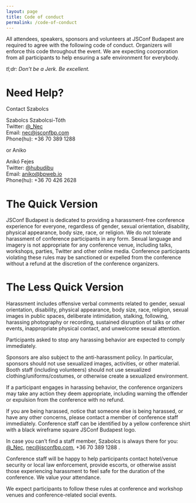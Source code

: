 ```yaml
---
layout: page
title: Code of conduct
permalink: /code-of-conduct
---
```


All attendees, speakers, sponsors and volunteers at JSConf Budapest are required to agree with the following code of conduct. Organizers will enforce this code throughout the event. We are expecting coorporation from all participants to help ensuring a safe environment for everybody.

_tl;dr: Don’t be a Jerk. Be excellent._

# Need Help?

Contact Szabolcs

Szabolcs Szabolcsi-Tóth  
Twitter: [@_Nec](https://twitter.com/_Nec)  
Email: [nec@jsconfbp.com](mailto:nec@jsconfbp.com)  
Phone(hu): +36 70 389 1288  

or Aniko

Anikó Fejes  
Twitter: [@hubudibu](https://twitter.com/hubudibu)  
Email: [aniko@bpweb.io](mailto:aniko@bpweb.io)  
Phone(hu): +36 70 426 2628  

# The Quick Version
JSConf Budapest is dedicated to providing a harassment-free conference experience for everyone, regardless of gender, sexual orientation, disability, physical appearance, body size, race, or religion. We do not tolerate harassment of conference participants in any form. Sexual language and imagery is not appropriate for any conference venue, including talks, workshops, parties, Twitter and other online media. Conference participants violating these rules may be sanctioned or expelled from the conference without a refund at the discretion of the conference organizers.

# The Less Quick Version
Harassment includes offensive verbal comments related to gender, sexual orientation, disability, physical appearance, body size, race, religion, sexual images in public spaces, deliberate intimidation, stalking, following, harassing photography or recording, sustained disruption of talks or other events, inappropriate physical contact, and unwelcome sexual attention.

Participants asked to stop any harassing behavior are expected to comply immediately.

Sponsors are also subject to the anti-harassment policy. In particular, sponsors should not use sexualized images, activities, or other material. Booth staff (including volunteers) should not use sexualized clothing/uniforms/costumes, or otherwise create a sexualized environment.

If a participant engages in harassing behavior, the conference organizers may take any action they deem appropriate, including warning the offender or expulsion from the conference with no refund.

If you are being harassed, notice that someone else is being harassed, or have any other concerns, please contact a member of conference staff immediately. Conference staff can be identified by a yellow conference shirt with a black wireframe square JSConf Budapest logo.

In case you can’t find a staff member, Szabolcs is always there for you:  
[@_Nec](https://twitter.com/_Nec), [nec@jsconfbp.com](mailto:nec@jsconfbp.com), +36 70 389 1288  .

Conference staff will be happy to help participants contact hotel/venue security or local law enforcement, provide escorts, or otherwise assist those experiencing harassment to feel safe for the duration of the conference. We value your attendance.

We expect participants to follow these rules at conference and workshop venues and conference-related social events.